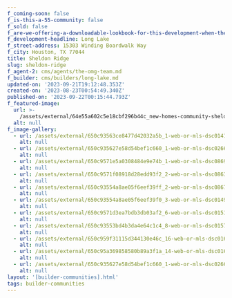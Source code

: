 ```yaml
---
f_coming-soon: false
f_is-this-a-55-community: false
f_sold: false
f_are-we-offering-a-downloadable-lookbook-for-this-development-when-they-submit-their-contact-info: false
f_development-headline: Long Lake
f_street-address: 15303 Winding Boardwalk Way
f_city: Houston, TX 77044
title: Sheldon Ridge
slug: sheldon-ridge
f_agent-2: cms/agents/the-omg-team.md
f_builder: cms/builders/long-lake.md
updated-on: '2023-09-21T19:12:48.353Z'
created-on: '2023-08-23T00:54:49.340Z'
published-on: '2023-09-22T00:15:44.793Z'
f_featured-image:
  url: >-
    /assets/external/64e55a602c5e18cbf296b44c_new-homes-community-sheldon-ridge.webp
  alt: null
f_image-gallery:
  - url: /assets/external/650c93563ce8477d42032a5b_1-web-or-mls-dsc01418-edit.jpg
    alt: null
  - url: /assets/external/650c935627e58d54bef1c660_1-web-or-mls-dsc02663-edit.jpg
    alt: null
  - url: /assets/external/650c9571e5a0308484e9e74b_1-web-or-mls-dsc08690-edit.jpg
    alt: null
  - url: /assets/external/650c9571f08918d28edd93f2_2-web-or-mls-dsc08630-edit.jpg
    alt: null
  - url: /assets/external/650c93554a8ae05f6eef39ff_2-web-or-mls-dsc08670-edit.jpg
    alt: null
  - url: /assets/external/650c93554a8ae05f6eef39f0_3-web-or-mls-dsc01495-edit.jpg
    alt: null
  - url: /assets/external/650c9571d3ea7bdb3db03af2_6-web-or-mls-dsc01515-edit.jpg
    alt: null
  - url: /assets/external/650c93553bd4b3da4e64c1c4_8-web-or-mls-dsc01573.jpg
    alt: null
  - url: /assets/external/650c959f31115d344130e46c_16-web-or-mls-dsc01695-edit.jpg
    alt: null
  - url: /assets/external/650c95a369858580b89a3f1a_14-web-or-mls-dsc01665.jpg
    alt: null
  - url: /assets/external/650c935627e58d54bef1c660_1-web-or-mls-dsc02663-edit.jpg
    alt: null
layout: '[builder-communities].html'
tags: builder-communities
---
```



